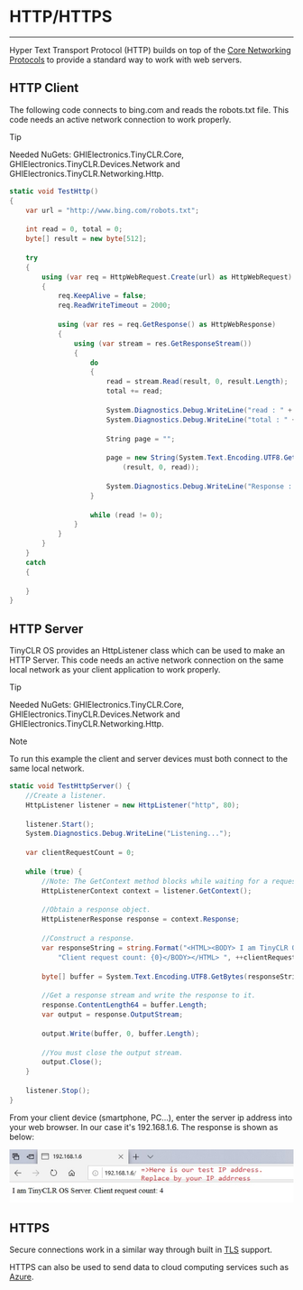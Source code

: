 # HTTP/HTTPS
---
Hyper Text Transport Protocol (HTTP) builds on top of the [Core Networking Protocols](core-protocols.md) to provide a standard way to work with web servers.

## HTTP Client
The following code connects to bing.com and reads the robots.txt file. This code needs an active network connection to work properly.

>[!TIP]
>Needed NuGets: GHIElectronics.TinyCLR.Core, GHIElectronics.TinyCLR.Devices.Network and GHIElectronics.TinyCLR.Networking.Http.

```cs
static void TestHttp()
{
    var url = "http://www.bing.com/robots.txt";

    int read = 0, total = 0;
    byte[] result = new byte[512];

    try
    {
        using (var req = HttpWebRequest.Create(url) as HttpWebRequest)
        {
            req.KeepAlive = false;                    
            req.ReadWriteTimeout = 2000;

            using (var res = req.GetResponse() as HttpWebResponse)
            {
                using (var stream = res.GetResponseStream())
                {
                    do
                    {
                        read = stream.Read(result, 0, result.Length);
                        total += read;

                        System.Diagnostics.Debug.WriteLine("read : " + read);
                        System.Diagnostics.Debug.WriteLine("total : " + total);

                        String page = "";

                        page = new String(System.Text.Encoding.UTF8.GetChars
                            (result, 0, read));

                        System.Diagnostics.Debug.WriteLine("Response : " + page);
                    }

                    while (read != 0);
                }
            }
        }  
    }
    catch
    {
                
    }
}

```

## HTTP Server

TinyCLR OS provides an HttpListener class which can be used to make an HTTP Server. This code needs an active network connection on the same local network as your client application to work properly.

>[!TIP]
>Needed NuGets: GHIElectronics.TinyCLR.Core, GHIElectronics.TinyCLR.Devices.Network and GHIElectronics.TinyCLR.Networking.Http.

> [!Note]
> To run this example the client and server devices must both connect to the same local network.

```cs
static void TestHttpServer() {
    //Create a listener.
    HttpListener listener = new HttpListener("http", 80);

    listener.Start();
    System.Diagnostics.Debug.WriteLine("Listening...");

    var clientRequestCount = 0;

    while (true) {
        //Note: The GetContext method blocks while waiting for a request.
        HttpListenerContext context = listener.GetContext();

        //Obtain a response object.
        HttpListenerResponse response = context.Response;

        //Construct a response.                
        var responseString = string.Format("<HTML><BODY> I am TinyCLR OS Server." +
            "Client request count: {0}</BODY></HTML> ", ++clientRequestCount);                
        
        byte[] buffer = System.Text.Encoding.UTF8.GetBytes(responseString);

        //Get a response stream and write the response to it.
        response.ContentLength64 = buffer.Length;
        var output = response.OutputStream;

        output.Write(buffer, 0, buffer.Length);

        //You must close the output stream.
        output.Close();
    }

    listener.Stop();
}
```

From your client device (smartphone, PC...), enter the server ip address into your web browser. In our case it's 192.168.1.6. The response is shown as below:

![Server response](images/http-server.png)

## HTTPS

Secure connections work in a similar way through built in [TLS](tls.md) support.

HTTPS can also be used to send data to cloud computing services such as [Azure](azure.md).
